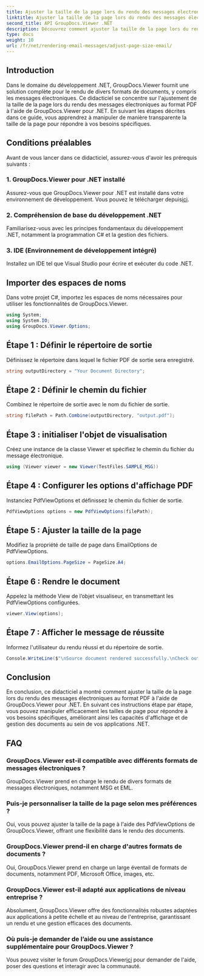 ```yaml
---
title: Ajuster la taille de la page lors du rendu des messages électroniques
linktitle: Ajuster la taille de la page lors du rendu des messages électroniques
second_title: API GroupDocs.Viewer .NET
description: Découvrez comment ajuster la taille de la page lors du rendu des e-mails au format PDF à l'aide de GroupDocs.Viewer pour .NET. Améliorez l’efficacité de la visualisation des documents.
type: docs
weight: 10
url: /fr/net/rendering-email-messages/adjust-page-size-email/
---
```

## Introduction
Dans le domaine du développement .NET, GroupDocs.Viewer fournit une solution complète pour le rendu de divers formats de documents, y compris les messages électroniques. Ce didacticiel se concentre sur l'ajustement de la taille de la page lors du rendu des messages électroniques au format PDF à l'aide de GroupDocs.Viewer pour .NET. En suivant les étapes décrites dans ce guide, vous apprendrez à manipuler de manière transparente la taille de la page pour répondre à vos besoins spécifiques.
## Conditions préalables
Avant de vous lancer dans ce didacticiel, assurez-vous d'avoir les prérequis suivants :
### 1. GroupDocs.Viewer pour .NET installé
 Assurez-vous que GroupDocs.Viewer pour .NET est installé dans votre environnement de développement. Vous pouvez le télécharger depuis[ici](https://releases.groupdocs.com/viewer/net/).
### 2. Compréhension de base du développement .NET
Familiarisez-vous avec les principes fondamentaux du développement .NET, notamment la programmation C# et la gestion des fichiers.
### 3. IDE (Environnement de développement intégré)
Installez un IDE tel que Visual Studio pour écrire et exécuter du code .NET.

## Importer des espaces de noms
Dans votre projet C#, importez les espaces de noms nécessaires pour utiliser les fonctionnalités de GroupDocs.Viewer.

```csharp
using System;
using System.IO;
using GroupDocs.Viewer.Options;
```

## Étape 1 : Définir le répertoire de sortie
Définissez le répertoire dans lequel le fichier PDF de sortie sera enregistré.
```csharp
string outputDirectory = "Your Document Directory";
```
## Étape 2 : Définir le chemin du fichier
Combinez le répertoire de sortie avec le nom du fichier de sortie.
```csharp
string filePath = Path.Combine(outputDirectory, "output.pdf");
```
## Étape 3 : initialiser l'objet de visualisation
Créez une instance de la classe Viewer et spécifiez le chemin du fichier du message électronique.
```csharp
using (Viewer viewer = new Viewer(TestFiles.SAMPLE_MSG))
```
## Étape 4 : Configurer les options d'affichage PDF
Instanciez PdfViewOptions et définissez le chemin du fichier de sortie.
```csharp
PdfViewOptions options = new PdfViewOptions(filePath);
```
## Étape 5 : Ajuster la taille de la page
Modifiez la propriété de taille de page dans EmailOptions de PdfViewOptions.
```csharp
options.EmailOptions.PageSize = PageSize.A4;
```
## Étape 6 : Rendre le document
Appelez la méthode View de l’objet visualiseur, en transmettant les PdfViewOptions configurées.
```csharp
viewer.View(options);
```
## Étape 7 : Afficher le message de réussite
Informez l'utilisateur du rendu réussi et du répertoire de sortie.
```csharp
Console.WriteLine($"\nSource document rendered successfully.\nCheck output in {outputDirectory}.");
```

## Conclusion
En conclusion, ce didacticiel a montré comment ajuster la taille de la page lors du rendu des messages électroniques au format PDF à l'aide de GroupDocs.Viewer pour .NET. En suivant ces instructions étape par étape, vous pouvez manipuler efficacement les tailles de page pour répondre à vos besoins spécifiques, améliorant ainsi les capacités d'affichage et de gestion des documents au sein de vos applications .NET.
## FAQ
### GroupDocs.Viewer est-il compatible avec différents formats de messages électroniques ?
GroupDocs.Viewer prend en charge le rendu de divers formats de messages électroniques, notamment MSG et EML.
### Puis-je personnaliser la taille de la page selon mes préférences ?
Oui, vous pouvez ajuster la taille de la page à l'aide des PdfViewOptions de GroupDocs.Viewer, offrant une flexibilité dans le rendu des documents.
### GroupDocs.Viewer prend-il en charge d'autres formats de documents ?
Oui, GroupDocs.Viewer prend en charge un large éventail de formats de documents, notamment PDF, Microsoft Office, images, etc.
### GroupDocs.Viewer est-il adapté aux applications de niveau entreprise ?
Absolument, GroupDocs.Viewer offre des fonctionnalités robustes adaptées aux applications à petite échelle et au niveau de l'entreprise, garantissant un rendu et une gestion efficaces des documents.
### Où puis-je demander de l’aide ou une assistance supplémentaire pour GroupDocs.Viewer ?
 Vous pouvez visiter le forum GroupDocs.Viewer[ici](https://forum.groupdocs.com/c/viewer/9) pour demander de l'aide, poser des questions et interagir avec la communauté.